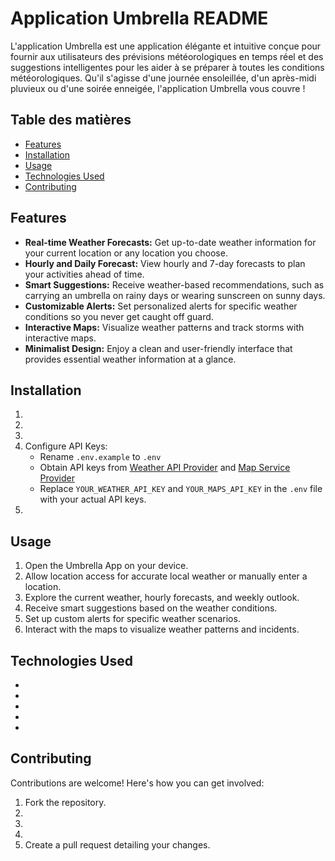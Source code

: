 # Application Umbrella README

L'application Umbrella est une application élégante et intuitive conçue pour fournir aux utilisateurs des prévisions météorologiques en temps réel et des suggestions intelligentes pour les aider à se préparer à toutes les conditions météorologiques. Qu'il s'agisse d'une journée ensoleillée, d'un après-midi pluvieux ou d'une soirée enneigée, l'application Umbrella vous couvre !

## Table des matières

- [Features](#features)
- [Installation](#installation)
- [Usage](#usage)
- [Technologies Used](#technologies-used)
- [Contributing](#contributing)

## Features

- **Real-time Weather Forecasts:** Get up-to-date weather information for your current location or any location you choose.
- **Hourly and Daily Forecast:** View hourly and 7-day forecasts to plan your activities ahead of time.
- **Smart Suggestions:** Receive weather-based recommendations, such as carrying an umbrella on rainy days or wearing sunscreen on sunny days.
- **Customizable Alerts:** Set personalized alerts for specific weather conditions so you never get caught off guard.
- **Interactive Maps:** Visualize weather patterns and track storms with interactive maps.
- **Minimalist Design:** Enjoy a clean and user-friendly interface that provides essential weather information at a glance.

## Installation

1.
2.
3.
4. Configure API Keys:
   - Rename `.env.example` to `.env`
   - Obtain API keys from [Weather API Provider](https://weatherapi.com) and [Map Service Provider](https://mapsapi.com)
   - Replace `YOUR_WEATHER_API_KEY` and `YOUR_MAPS_API_KEY` in the `.env` file with your actual API keys.
5.

## Usage

1. Open the Umbrella App on your device.
2. Allow location access for accurate local weather or manually enter a location.
3. Explore the current weather, hourly forecasts, and weekly outlook.
4. Receive smart suggestions based on the weather conditions.
5. Set up custom alerts for specific weather scenarios.
6. Interact with the maps to visualize weather patterns and incidents.

## Technologies Used

-
-
-
-
-

## Contributing

Contributions are welcome! Here's how you can get involved:

1. Fork the repository.
2.
3.
4.
5. Create a pull request detailing your changes.
